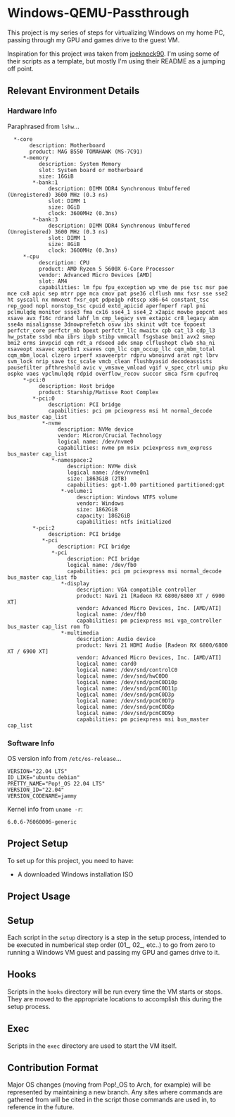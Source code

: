 # Windows-QEMU-Passthrough

This project is my series of steps for virtualizing Windows on my home PC, passing through my GPU and games drive to the guest VM.

Inspiration for this project was taken from [joeknock90](https://github.com/joeknock90/Single-GPU-Passthrough). I'm using some of their scripts as a template, but mostly I'm using their README as a jumping off point.

## Relevant Environment Details

### Hardware Info

Paraphrased from `lshw`...

```text
  *-core
       description: Motherboard
       product: MAG B550 TOMAHAWK (MS-7C91)
     *-memory
          description: System Memory
          slot: System board or motherboard
          size: 16GiB
        *-bank:1
             description: DIMM DDR4 Synchronous Unbuffered (Unregistered) 3600 MHz (0.3 ns)
             slot: DIMM 1
             size: 8GiB
             clock: 3600MHz (0.3ns)
        *-bank:3
             description: DIMM DDR4 Synchronous Unbuffered (Unregistered) 3600 MHz (0.3 ns)
             slot: DIMM 1
             size: 8GiB
             clock: 3600MHz (0.3ns)
     *-cpu
          description: CPU
          product: AMD Ryzen 5 5600X 6-Core Processor
          vendor: Advanced Micro Devices [AMD]
          slot: AM4
          capabilities: lm fpu fpu_exception wp vme de pse tsc msr pae mce cx8 apic sep mtrr pge mca cmov pat pse36 clflush mmx fxsr sse sse2 ht syscall nx mmxext fxsr_opt pdpe1gb rdtscp x86-64 constant_tsc rep_good nopl nonstop_tsc cpuid extd_apicid aperfmperf rapl pni pclmulqdq monitor ssse3 fma cx16 sse4_1 sse4_2 x2apic movbe popcnt aes xsave avx f16c rdrand lahf_lm cmp_legacy svm extapic cr8_legacy abm sse4a misalignsse 3dnowprefetch osvw ibs skinit wdt tce topoext perfctr_core perfctr_nb bpext perfctr_llc mwaitx cpb cat_l3 cdp_l3 hw_pstate ssbd mba ibrs ibpb stibp vmmcall fsgsbase bmi1 avx2 smep bmi2 erms invpcid cqm rdt_a rdseed adx smap clflushopt clwb sha_ni xsaveopt xsavec xgetbv1 xsaves cqm_llc cqm_occup_llc cqm_mbm_total cqm_mbm_local clzero irperf xsaveerptr rdpru wbnoinvd arat npt lbrv svm_lock nrip_save tsc_scale vmcb_clean flushbyasid decodeassists pausefilter pfthreshold avic v_vmsave_vmload vgif v_spec_ctrl umip pku ospke vaes vpclmulqdq rdpid overflow_recov succor smca fsrm cpufreq
     *-pci:0
          description: Host bridge
          product: Starship/Matisse Root Complex
        *-pci:0
             description: PCI bridge
             capabilities: pci pm pciexpress msi ht normal_decode bus_master cap_list
           *-nvme
                description: NVMe device
                vendor: Micron/Crucial Technology
                logical name: /dev/nvme0
                capabilities: nvme pm msix pciexpress nvm_express bus_master cap_list
              *-namespace:2
                   description: NVMe disk
                   logical name: /dev/nvme0n1
                   size: 1863GiB (2TB)
                   capabilities: gpt-1.00 partitioned partitioned:gpt
                 *-volume:1
                      description: Windows NTFS volume
                      vendor: Windows
                      size: 1862GiB
                      capacity: 1862GiB
                      capabilities: ntfs initialized
        *-pci:2
             description: PCI bridge
           *-pci
                description: PCI bridge
              *-pci
                   description: PCI bridge
                   logical name: /dev/fb0
                   capabilities: pci pm pciexpress msi normal_decode bus_master cap_list fb
                 *-display
                      description: VGA compatible controller
                      product: Navi 21 [Radeon RX 6800/6800 XT / 6900 XT]
                      vendor: Advanced Micro Devices, Inc. [AMD/ATI]
                      logical name: /dev/fb0
                      capabilities: pm pciexpress msi vga_controller bus_master cap_list rom fb
                 *-multimedia
                      description: Audio device
                      product: Navi 21 HDMI Audio [Radeon RX 6800/6800 XT / 6900 XT]
                      vendor: Advanced Micro Devices, Inc. [AMD/ATI]
                      logical name: card0
                      logical name: /dev/snd/controlC0
                      logical name: /dev/snd/hwC0D0
                      logical name: /dev/snd/pcmC0D10p
                      logical name: /dev/snd/pcmC0D11p
                      logical name: /dev/snd/pcmC0D3p
                      logical name: /dev/snd/pcmC0D7p
                      logical name: /dev/snd/pcmC0D8p
                      logical name: /dev/snd/pcmC0D9p
                      capabilities: pm pciexpress msi bus_master cap_list
```

### Software Info

OS version info from `/etc/os-release`...

```text
VERSION="22.04 LTS"
ID_LIKE="ubuntu debian"
PRETTY_NAME="Pop!_OS 22.04 LTS"
VERSION_ID="22.04"
VERSION_CODENAME=jammy
```
Kernel info from `uname -r`:

```text
6.0.6-76060006-generic
```

## Project Setup

To set up for this project, you need to have:

- A downloaded Windows installation ISO

## Project Usage

## Setup

Each script in the `setup` directory is a step in the setup process, intended to be executed in numberical step order (01_, 02_, etc..) to go from zero to running a Windows VM guest and passing my GPU and games drive to it.

## Hooks

Scripts in the `hooks` directory will be run every time the VM starts or stops. They are moved to the appropriate locations to accomplish this during the setup process.

## Exec

Scripts in the `exec` directory are used to start the VM itself.

## Contribution Format

Major OS changes (moving from Pop!_OS to Arch, for example) will be represented by maintaining a new branch. Any sites where commands are gathered from will be cited in the script those commands are used in, to reference in the future.
